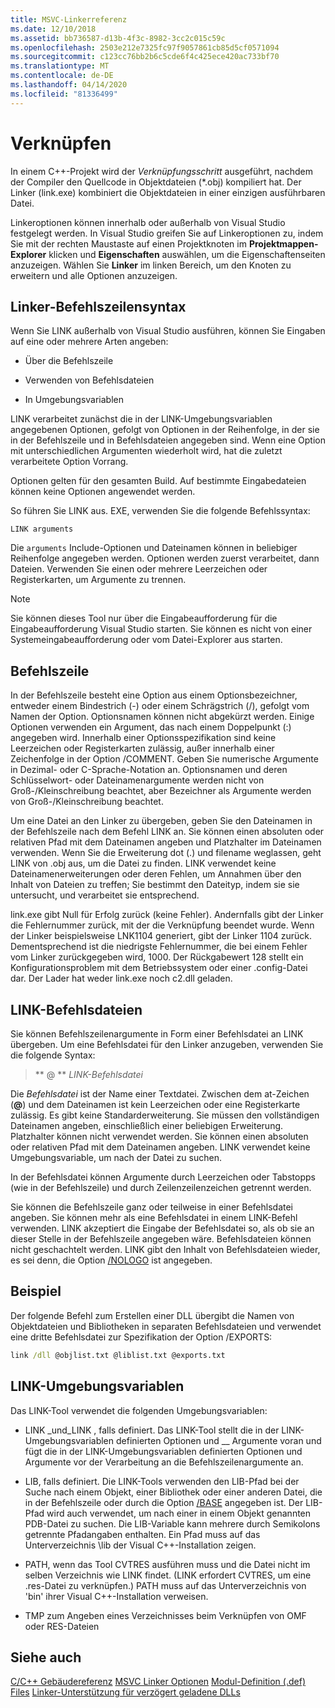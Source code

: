 ```yaml
---
title: MSVC-Linkerreferenz
ms.date: 12/10/2018
ms.assetid: bb736587-d13b-4f3c-8982-3cc2c015c59c
ms.openlocfilehash: 2503e212e7325fc97f9057861cb85d5cf0571094
ms.sourcegitcommit: c123cc76bb2b6c5cde6f4c425ece420ac733bf70
ms.translationtype: MT
ms.contentlocale: de-DE
ms.lasthandoff: 04/14/2020
ms.locfileid: "81336499"
---
```

# <a name="linking"></a>Verknüpfen

In einem C++-Projekt wird der *Verknüpfungsschritt* ausgeführt, nachdem der Compiler den Quellcode in Objektdateien (*.obj) kompiliert hat. Der Linker (link.exe) kombiniert die Objektdateien in einer einzigen ausführbaren Datei.

Linkeroptionen können innerhalb oder außerhalb von Visual Studio festgelegt werden. In Visual Studio greifen Sie auf Linkeroptionen zu, indem Sie mit der rechten Maustaste auf einen Projektknoten im **Projektmappen-Explorer** klicken und **Eigenschaften** auswählen, um die Eigenschaftenseiten anzuzeigen. Wählen Sie **Linker** im linken Bereich, um den Knoten zu erweitern und alle Optionen anzuzeigen.

## <a name="linker-command-line-syntax"></a>Linker-Befehlszeilensyntax

Wenn Sie LINK außerhalb von Visual Studio ausführen, können Sie Eingaben auf eine oder mehrere Arten angeben:

- Über die Befehlszeile

- Verwenden von Befehlsdateien

- In Umgebungsvariablen

LINK verarbeitet zunächst die in der LINK-Umgebungsvariablen angegebenen Optionen, gefolgt von Optionen in der Reihenfolge, in der sie in der Befehlszeile und in Befehlsdateien angegeben sind. Wenn eine Option mit unterschiedlichen Argumenten wiederholt wird, hat die zuletzt verarbeitete Option Vorrang.

Optionen gelten für den gesamten Build. Auf bestimmte Eingabedateien können keine Optionen angewendet werden.

So führen Sie LINK aus. EXE, verwenden Sie die folgende Befehlssyntax:

```
LINK arguments
```

Die `arguments` Include-Optionen und Dateinamen können in beliebiger Reihenfolge angegeben werden. Optionen werden zuerst verarbeitet, dann Dateien. Verwenden Sie einen oder mehrere Leerzeichen oder Registerkarten, um Argumente zu trennen.

> [!NOTE]
> Sie können dieses Tool nur über die Eingabeaufforderung für die Eingabeaufforderung Visual Studio starten. Sie können es nicht von einer Systemeingabeaufforderung oder vom Datei-Explorer aus starten.

## <a name="command-line"></a>Befehlszeile

In der Befehlszeile besteht eine Option aus einem Optionsbezeichner, entweder einem Bindestrich (-) oder einem Schrägstrich (/), gefolgt vom Namen der Option. Optionsnamen können nicht abgekürzt werden. Einige Optionen verwenden ein Argument, das nach einem Doppelpunkt (:) angegeben wird. Innerhalb einer Optionsspezifikation sind keine Leerzeichen oder Registerkarten zulässig, außer innerhalb einer Zeichenfolge in der Option /COMMENT. Geben Sie numerische Argumente in Dezimal- oder C-Sprache-Notation an. Optionsnamen und deren Schlüsselwort- oder Dateinamenargumente werden nicht von Groß-/Kleinschreibung beachtet, aber Bezeichner als Argumente werden von Groß-/Kleinschreibung beachtet.

Um eine Datei an den Linker zu übergeben, geben Sie den Dateinamen in der Befehlszeile nach dem Befehl LINK an. Sie können einen absoluten oder relativen Pfad mit dem Dateinamen angeben und Platzhalter im Dateinamen verwenden. Wenn Sie die Erweiterung dot (.) und filename weglassen, geht LINK von .obj aus, um die Datei zu finden. LINK verwendet keine Dateinamenerweiterungen oder deren Fehlen, um Annahmen über den Inhalt von Dateien zu treffen; Sie bestimmt den Dateityp, indem sie sie untersucht, und verarbeitet sie entsprechend.

link.exe gibt Null für Erfolg zurück (keine Fehler).  Andernfalls gibt der Linker die Fehlernummer zurück, mit der die Verknüpfung beendet wurde.  Wenn der Linker beispielsweise LNK1104 generiert, gibt der Linker 1104 zurück.  Dementsprechend ist die niedrigste Fehlernummer, die bei einem Fehler vom Linker zurückgegeben wird, 1000.  Der Rückgabewert 128 stellt ein Konfigurationsproblem mit dem Betriebssystem oder einer .config-Datei dar. Der Lader hat weder link.exe noch c2.dll geladen.

## <a name="link-command-files"></a>LINK-Befehlsdateien

Sie können Befehlszeilenargumente in Form einer Befehlsdatei an LINK übergeben. Um eine Befehlsdatei für den Linker anzugeben, verwenden Sie die folgende Syntax:

> ** \@ ** <em>LINK-Befehlsdatei</em>

Die *Befehlsdatei* ist der Name einer Textdatei. Zwischen dem at-Zeichen (**\@**) und dem Dateinamen ist kein Leerzeichen oder eine Registerkarte zulässig. Es gibt keine Standarderweiterung. Sie müssen den vollständigen Dateinamen angeben, einschließlich einer beliebigen Erweiterung. Platzhalter können nicht verwendet werden. Sie können einen absoluten oder relativen Pfad mit dem Dateinamen angeben. LINK verwendet keine Umgebungsvariable, um nach der Datei zu suchen.

In der Befehlsdatei können Argumente durch Leerzeichen oder Tabstopps (wie in der Befehlszeile) und durch Zeilenzeilenzeichen getrennt werden.

Sie können die Befehlszeile ganz oder teilweise in einer Befehlsdatei angeben. Sie können mehr als eine Befehlsdatei in einem LINK-Befehl verwenden. LINK akzeptiert die Eingabe der Befehlsdatei so, als ob sie an dieser Stelle in der Befehlszeile angegeben wäre. Befehlsdateien können nicht geschachtelt werden. LINK gibt den Inhalt von Befehlsdateien wieder, es sei denn, die Option [/NOLOGO](nologo-suppress-startup-banner-linker.md) ist angegeben.

## <a name="example"></a>Beispiel

Der folgende Befehl zum Erstellen einer DLL übergibt die Namen von Objektdateien und Bibliotheken in separaten Befehlsdateien und verwendet eine dritte Befehlsdatei zur Spezifikation der Option /EXPORTS:

```cmd
link /dll @objlist.txt @liblist.txt @exports.txt
```

## <a name="link-environment-variables"></a>LINK-Umgebungsvariablen

Das LINK-Tool verwendet die folgenden Umgebungsvariablen:

- LINK \_und\_LINK , falls definiert. Das LINK-Tool stellt die in der LINK-Umgebungsvariablen definierten Optionen und \_\_ Argumente voran und fügt die in der LINK-Umgebungsvariablen definierten Optionen und Argumente vor der Verarbeitung an die Befehlszeilenargumente an.

- LIB, falls definiert. Die LINK-Tools verwenden den LIB-Pfad bei der Suche nach einem Objekt, einer Bibliothek oder einer anderen Datei, die in der Befehlszeile oder durch die Option [/BASE](base-base-address.md) angegeben ist. Der LIB-Pfad wird auch verwendet, um nach einer in einem Objekt genannten PDB-Datei zu suchen. Die LIB-Variable kann mehrere durch Semikolons getrennte Pfadangaben enthalten. Ein Pfad muss auf das Unterverzeichnis \lib der Visual C++-Installation zeigen.

- PATH, wenn das Tool CVTRES ausführen muss und die Datei nicht im selben Verzeichnis wie LINK findet. (LINK erfordert CVTRES, um eine .res-Datei zu verknüpfen.) PATH muss auf das Unterverzeichnis von 'bin' ihrer Visual C++-Installation verweisen.

- TMP zum Angeben eines Verzeichnisses beim Verknüpfen von OMF oder RES-Dateien

## <a name="see-also"></a>Siehe auch

[C/C++ Gebäudereferenz](c-cpp-building-reference.md)
[MSVC Linker Optionen](linker-options.md)
[Modul-Definition (.def) Files](module-definition-dot-def-files.md)
[Linker-Unterstützung für verzögert geladene DLLs](linker-support-for-delay-loaded-dlls.md)

